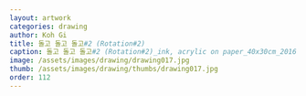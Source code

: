 ```yaml
---
layout: artwork
categories: drawing
author: Koh Gi
title: 돌고 돌고 돌고#2 (Rotation#2)
caption: 돌고 돌고 돌고#2 (Rotation#2)_ink, acrylic on paper_40x30cm_2016
image: /assets/images/drawing/drawing017.jpg
thumb: /assets/images/drawing/thumbs/drawing017.jpg
order: 112
---
```

